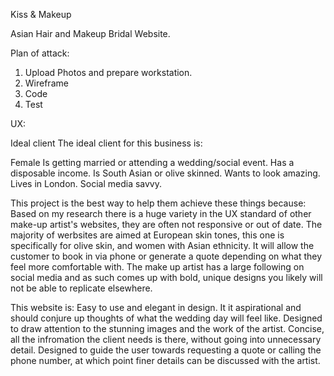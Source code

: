 Kiss & Makeup

Asian Hair and Makeup Bridal Website.

Plan of attack:

1) Upload Photos and prepare workstation.
2) Wireframe
3) Code
4) Test


UX:

Ideal client
The ideal client for this business is:

Female 
Is getting married or attending a wedding/social event.
Has a disposable income.
Is South Asian or olive skinned.
Wants to look amazing.
Lives in London.
Social media savvy.

This project is the best way to help them achieve these things because:
Based on my research there is a huge variety in the UX standard of other make-up artist's websites, they are often not responsive or out of date.
The majority of werbsites are aimed at European skin tones, this one is specifically for olive skin, and women with Asian ethnicity.
It will allow the customer to book in via phone or generate a quote depending on what they feel more comfortable with.
The make up artist has a large following on social media and as such comes up with bold, unique designs you likely will not be able to replicate elsewhere.

This website is: 
Easy to use and elegant in design. It it aspirational and should conjure up thoughts of what the wedding day will feel like.
Designed to draw attention to the stunning images and the work of the artist.
Concise, all the infromation the client needs is there, without going into unnecessary detail.
Designed to guide the user towards requesting a quote or calling the phone number, at which point finer details can be discussed with the artist.